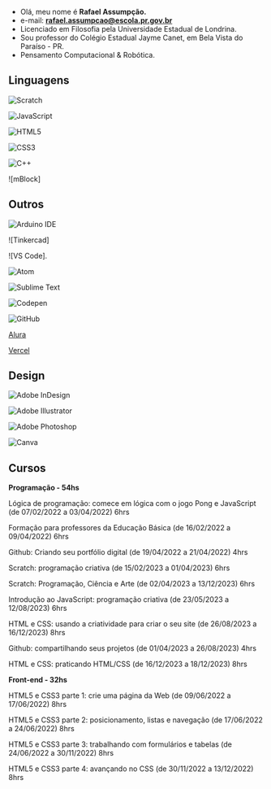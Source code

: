 - Olá, meu nome é **Rafael Assumpção.**
- e-mail: **rafael.assumpcao@escola.pr.gov.br**
- Licenciado em Filosofia pela Universidade Estadual de Londrina.
- Sou professor do Colégio Estadual Jayme Canet, em Bela Vista do Paraíso - PR.
- Pensamento Computacional & Robótica.

## Linguagens

![Scratch](https://img.shields.io/badge/Scratch-4D97FF?style=for-the-badge&logo=Scratch&logoColor=white)

![JavaScript](https://img.shields.io/badge/JavaScript-323330?style=for-the-badge&logo=javascript&logoColor=F7DF1E)

![HTML5](https://img.shields.io/badge/HTML5-E34F26?style=for-the-badge&logo=html5&logoColor=white)

![CSS3](https://img.shields.io/badge/CSS3-1572B6?style=for-the-badge&logo=css3&logoColor=white)

![C++](https://img.shields.io/badge/C%2B%2B-00599C?style=for-the-badge&logo=c%2B%2B&logoColor=white)

![mBlock]

## Outros

![Arduino IDE](https://img.shields.io/badge/Arduino_IDE-00979D?style=for-the-badge&logo=arduino&logoColor=white)

![Tinkercad]

![VS Code].

![Atom](https://img.shields.io/badge/Atom-66595C?style=for-the-badge&logo=Atom&logoColor=white)

![Sublime Text](https://img.shields.io/badge/sublime_text-%23575757.svg?&style=for-the-badge&logo=sublime-text&logoColor=important)

![Codepen](https://img.shields.io/badge/Codepen-000000?style=for-the-badge&logo=codepen&logoColor=white)

![GitHub](https://img.shields.io/badge/GitHub-100000?style=for-the-badge&logo=github&logoColor=white)

[Alura](https://www.alura.com.br)

[Vercel](https://vercel.com)

## Design

![Adobe InDesign](https://img.shields.io/badge/Adobe%20InDesign-FF3366?style=for-the-badge&logo=Adobe%20InDesign&logoColor=white)

![Adobe Illustrator](https://img.shields.io/badge/Adobe%20Illustrator-FF9A00?style=for-the-badge&logo=adobe%20illustrator&logoColor=white)

![Adobe Photoshop](https://img.shields.io/badge/Adobe%20Photoshop-31A8FF?style=for-the-badge&logo=Adobe%20Photoshop&logoColor=black)

![Canva](https://img.shields.io/badge/Canva-%2300C4CC.svg?&style=for-the-badge&logo=Canva&logoColor=white)


## Cursos

**Programação - 54hs**

Lógica de programação: comece em lógica com o jogo Pong e JavaScript (de 07/02/2022 a 03/04/2022) 6hrs

Formação para professores da Educação Básica (de 16/02/2022 a 09/04/2022) 6hrs

Github: Criando seu portfólio digital (de 19/04/2022 a 21/04/2022) 4hrs

Scratch: programação criativa (de 15/02/2023 a 01/04/2023) 6hrs

Scratch: Programação, Ciência e Arte (de 02/04/2023 a 13/12/2023) 6hrs

Introdução ao JavaScript: programação criativa (de 23/05/2023 a 12/08/2023) 6hrs

HTML e CSS: usando a criatividade para criar o seu site (de 26/08/2023 a 16/12/2023) 8hrs

Github: compartilhando seus projetos (de 01/04/2023 a 26/08/2023) 4hrs

HTML e CSS: praticando HTML/CSS (de 16/12/2023 a 18/12/2023) 8hrs


**Front-end - 32hs**

HTML5 e CSS3 parte 1: crie uma página da Web (de 09/06/2022 a 17/06/2022) 8hrs

HTML5 e CSS3 parte 2: posicionamento, listas e navegação (de 17/06/2022 a 24/06/2022) 8hrs

HTML5 e CSS3 parte 3: trabalhando com formulários e tabelas (de 24/06/2022 a 30/11/2022) 8hrs

HTML5 e CSS3 parte 4: avançando no CSS (de 30/11/2022 a 13/12/2022) 8hrs

<!---
professorrafael1/professorrafael1 is a ✨ special ✨ repository because its `README.md` (this file) appears on your GitHub profile.
You can click the Preview link to take a look at your changes.
--- [
](https://img.shields.io/badge/Adobe%20InDesign-FF3366?style=for-the-badge&logo=Adobe%20InDesign&logoColor=white)

![Adobe Ilus]
